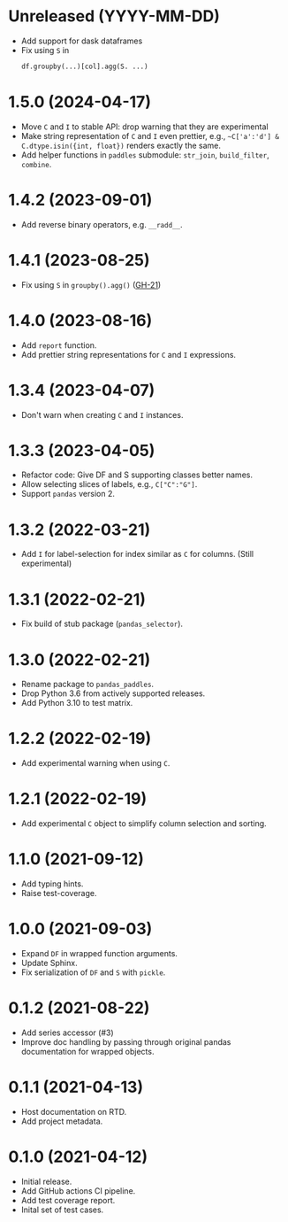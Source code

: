 # Unreleased (YYYY-MM-DD)

- Add support for dask dataframes
- Fix using ``S`` in
  ```python
  df.groupby(...)[col].agg(S. ...)
  ```

# 1.5.0 (2024-04-17)

- Move `C` and `I` to stable API: drop warning that they are experimental
- Make string representation of `C` and `I` even prettier, e.g.,
  `~C['a':'d'] & C.dtype.isin({int, float})` renders exactly the same.
- Add helper functions in `paddles` submodule: `str_join`, `build_filter`,
  `combine`.

# 1.4.2 (2023-09-01)

- Add reverse binary operators, e.g. `__radd__`.

# 1.4.1 (2023-08-25)

- Fix using `S` in `groupby().agg()`
  ([GH-21](https://github.com/eikevons/pandas-paddles/issues/21))

# 1.4.0 (2023-08-16)

- Add `report` function.
- Add prettier string representations for `C` and `I` expressions.

# 1.3.4 (2023-04-07)

- Don't warn when creating `C` and `I` instances.

# 1.3.3 (2023-04-05)

- Refactor code: Give DF and S supporting classes better names.
- Allow selecting slices of labels, e.g., `C["C":"G"]`.
- Support `pandas` version 2.


# 1.3.2 (2022-03-21)

- Add `I` for label-selection for index similar as `C` for columns. (Still
  experimental)

# 1.3.1 (2022-02-21)

- Fix build of stub package (`pandas_selector`).

# 1.3.0 (2022-02-21)

- Rename package to `pandas_paddles`.
- Drop Python 3.6 from actively supported releases.
- Add Python 3.10 to test matrix.

# 1.2.2 (2022-02-19)

- Add experimental warning when using `C`.

# 1.2.1 (2022-02-19)

- Add experimental `C` object to simplify column selection and sorting.

# 1.1.0 (2021-09-12)

- Add typing hints.
- Raise test-coverage.

# 1.0.0 (2021-09-03)

- Expand `DF` in wrapped function arguments.
- Update Sphinx.
- Fix serialization of `DF` and `S` with `pickle`.

# 0.1.2 (2021-08-22)

- Add series accessor (#3)
- Improve doc handling by passing through original pandas documentation for
  wrapped objects.

# 0.1.1 (2021-04-13)

- Host documentation on RTD.
- Add project metadata.

# 0.1.0 (2021-04-12)

- Initial release.
- Add GitHub actions CI pipeline.
- Add test coverage report.
- Inital set of test cases.
